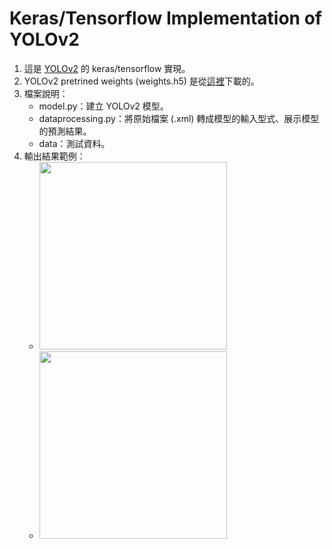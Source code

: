 # Keras/Tensorflow Implementation of YOLOv2

1. 這是 [YOLOv2](https://arxiv.org/abs/1612.08242) 的 keras/tensorflow 實現。
2. YOLOv2 pretrined weights (weights.h5) 是從[這裡](https://drive.google.com/drive/folders/1WjjuImQB0WbweNsbMcaOWSdqVFCKayS3)下載的。
3. 檔案說明：
   * model.py：建立 YOLOv2 模型。
   * dataprocessing.py：將原始檔案 (.xml) 轉成模型的輸入型式、展示模型的預測結果。
   * data：測試資料。
4. 輸出結果範例：
   * <img src="https://i.imgur.com/nCmkDD6.png" width="300" height="300">
   * <img src="https://i.imgur.com/Voh6jSW.png" width="300" height="300">
